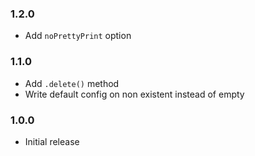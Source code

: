 ### 1.2.0

- Add `noPrettyPrint` option

### 1.1.0

- Add `.delete()` method
- Write default config on non existent instead of empty

### 1.0.0
 - Initial release
